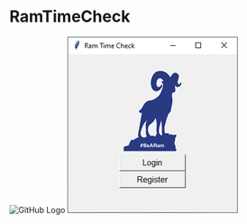 # RamTimeCheck
![GitHub Logo](/images/logo.png)
![Screenshot 1](https://raw.githubusercontent.com/zarexalvindaria/RamTimeCheck/main/RamTimeCheck-1.png)
